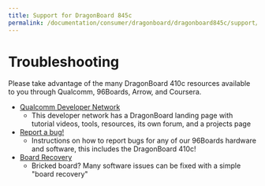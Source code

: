 ```yaml
---
title: Support for DragonBoard 845c
permalink: /documentation/consumer/dragonboard/dragonboard845c/support/
---
```

# Troubleshooting

Please take advantage of the many DragonBoard 410c resources available to you through Qualcomm, 96Boards, Arrow, and Coursera.

- [Qualcomm Developer Network](https://developer.qualcomm.com)
   - This developer network has a DragonBoard landing page with tutorial videos, tools, resources, its own forum, and a projects page
- [Report a bug!](../../../../Extras/Report_a_bug.md)
   - Instructions on how to report bugs for any of our 96Boards hardware and software, this includes the DragonBoard 410c!
- [Board Recovery](../installation/board-recovery.md)
   - Bricked board? Many software issues can be fixed with a simple "board recovery"
